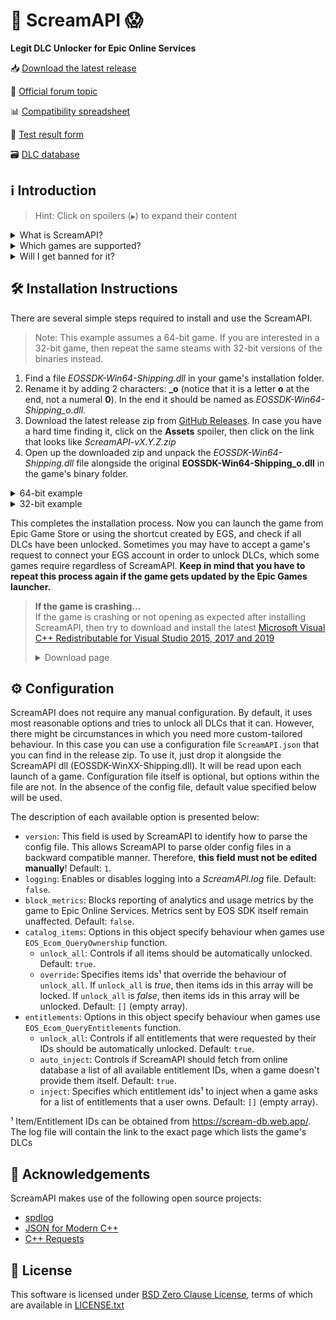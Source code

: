 # 🐨 ScreamAPI 😱

**Legit DLC Unlocker for Epic Online Services**

📥 [Download the latest release](https://github.com/acidicoala/ScreamAPI/releases/latest)

💬 [Official forum topic](https://cs.rin.ru/forum/viewtopic.php?p=2161197#p2161197)

📊 [Compatibility spreadsheet](https://docs.google.com/spreadsheets/d/1yCm2KWSFlV283SI35QpI86v68bFnK7MwxicKBEihIJM)

📃 [Test result form](https://docs.google.com/forms/d/e/1FAIpQLSeEGotx8ThaHQK8ywW_UPwTJysUZWnCPIDNBJjNpvXAYLPBEg/viewform)

🗃 [DLC database](https://scream-db.web.app/)

## ℹ Introduction

> Hint: Click on spoilers (`▶`) to expand their content

<details>
<summary>What is ScreamAPI?</summary>

ScreamAPI is a DLC unlocker for the games that are legitimately owned in your Epic Games account. It attempts to fool games that uses Epic Online Services Software Development Kit (EOSSDK) into thinking that you own the desired DLCs. However, ScreamAPI does not modify the rest of the EOSSDK, hence features like multiplayer, achievements, etc. remain fully functional.

</details>

<details>
<summary>Which games are supported?</summary>

Only the games that use Epic Online Services Software Development Kit (EOS SDK) for the DLC ownership verification are supported. So if a game's installation directory does not contain any _EOSSDK-WinXX-Shipping.dll_ files, then it's definitely not supported. Even if the game uses EOS SDK DLL, it's not guaranteed to be supported because each game might implement its own additional verification checks. Therefore, you have to first research the game's topic, to see if it supports unlocking.

I have created a [Google Sheets document] which contains the information about which games are compatible with ScreamAPI. If a game is compatible then it means that it is possible to unlock all or some DLCs with ScreamAPI. The spreadsheet contains 2 main sheets: the _Official Sheet_ and the Community Sheet. The Official Sheet is hand-filled by me based on my test results and test results of other users of this forum. The _Community Sheet_ is auto-filled by a [Google Forms document], which is accessible to everybody, so feel free to submit your feedback via the form. You can submit forms anonymously and as many times as you want.

Additionally, there are several points to bear in mind when it comes to ScreamAPI and Epic Games Store:

* ScreamAPI most definitely will not work with games that use 3rd party DRM, such as games from Ubisoft, Rockstar, etc. Furthermore, ScreamAPI is also unlikely to unlock anything in Free-To-Play games since they typically store all player data on the corresponding game server and hence all the checks are server-side.
* ScreamAPI will not work with games that employ additional ownership protection or if the game is using alternative DLC verification mechanism (like Borderlands 3). However, it can unlock DLCs in Denuvo-protected games if there are no other integrity checks (like Death Stranding)
* ScreamAPI is unlikely to work with games that use Anti-Cheat, since they typically detect any DLL/EXE that has been tampered with. Sometimes it is possible to disable an anti-cheat, but that typically entails the loss of online capabilities. Search in the respective game topic for more information about how to disable anti-cheat.
* Some games include the DLC files in their base game, regardless of whether you own the DLC or not (like World War Z). This is the ideal scenario for ScreamAPI. However, some games download additional files only after a user has bought the corresponding DLC (like Civilization VI). In this case, not only you will need to install ScreamAPI, but you also have to get the additional DLC files elsewhere and put them into the game folder.
* Some games don't use any DRM at all, in which case ScreamAPI is useless. All you need to do is to get the DLC files elsewhere and put them into the game folder.

[Google Sheets document]: https://docs.google.com/spreadsheets/d/1yCm2KWSFlV283SI35QpI86v68bFnK7MwxicKBEihIJM

[Google Forms document]: https://docs.google.com/forms/d/e/1FAIpQLSeEGotx8ThaHQK8ywW_UPwTJysUZWnCPIDNBJjNpvXAYLPBEg/viewform

</details>

<details>
<summary>Will I get banned for it?</summary>

Epic Games or a game publisher will obviously have the right to do so, as modifying game components is a violation of Epic Games store [EULA](https://www.epicgames.com/store/en-US/eula). However, if you keep this to yourself, don't publicize your usage of it and don't try messing with games that have Anti-Cheats like BattleEye, Easy Anti-Cheat, etc. you should be fine. Either way, as mentioned in the [license](https://github.com/acidicoala/ScreamAPI/blob/master/LICENSE.txt) agreement of this project, I take no responsibility for the damages you might sustain. All I can say is that I have tried and used it in several games and have not been banned or punished in any shape or form.

</details>

## 🛠 Installation Instructions

There are several simple steps required to install and use the ScreamAPI.

> Note: This example assumes a 64-bit game. If you are interested in a 32-bit game, then repeat the same steams with 32-bit versions of the binaries instead.

1. Find a file _EOSSDK-Win64-Shipping.dll_ in your game's installation folder.
1. Rename it by adding 2 characters: **_o** (notice that it is a letter **o** at the end, not a numeral **0**). In the end it should be named as _EOSSDK-Win64-Shipping_o.dll_.
1. Download the latest release zip from [GitHub Releases](https://github.com/acidicoala/ScreamAPI/releases/latest). In case you have a hard time finding it, click on the **Assets** spoiler, then click on the link that looks like _ScreamAPI-vX.Y.Z.zip_
1. Open up the downloaded zip and unpack the _EOSSDK-Win64-Shipping.dll_ file alongside the original **EOSSDK-Win64-Shipping_o.dll** in the game's binary folder.

<details><summary>64-bit example</summary>

![64-bit example](https://i.ibb.co/60w1wtt/install.webp)
</details>
<details><summary>32-bit example</summary>

![32-bit example](https://i.ibb.co/1rdvN3B/install.webp)
</details>

This completes the installation process. Now you can launch the game from Epic Game Store or using the shortcut created by EGS, and check if all DLCs have been unlocked. Sometimes you may have to accept a game's request to connect your EGS account in order to unlock DLCs, which some games require regardless of ScreamAPI.
**Keep in mind that you have to repeat this process again if the game gets updated by the Epic Games launcher.**

> **If the game is crashing...**<br>
If the game is crashing or not opening as expected after installing ScreamAPI, then try to download and install the latest [Microsoft Visual C++ Redistributable for Visual Studio 2015, 2017 and 2019](https://support.microsoft.com/en-gb/help/2977003/the-latest-supported-visual-c-downloads)
> <details><summary>Download page</summary>
>
> ![Download page](https://i.ibb.co/7NqHycx/redist.webp)
> </details>

## ⚙ Configuration

ScreamAPI does not require any manual configuration. By default, it uses most reasonable options and tries to unlock all DLCs that it can. However, there might be circumstances in which you need more custom-tailored behaviour. In this case you can use a configuration file `ScreamAPI.json` that you can find in the release zip. To use it, just drop it alongside the ScreamAPI dll (EOSSDK-WinXX-Shipping.dll). It will be read upon each launch of a game. Configuration file itself is optional, but options within the file are not. In the absence of the config file, default value specified below will be used.

The description of each available option is presented below:

- `version`: This field is used by ScreamAPI to identify how to parse the config file. This allows ScreamAPI to parse older config files in a backward compatible manner. Therefore, **this field must not be edited manually**! Default: `1`.
- `logging`: Enables or disables logging into a _ScreamAPI.log_ file. Default: `false`.
- `block_metrics`: Blocks reporting of analytics and usage metrics by the game to Epic Online Services. Metrics sent by EOS SDK itself remain unaffected. Default: `false`.
- `catalog_items`: Options in this object specify behaviour when games use `EOS_Ecom_QueryOwnership` function.
  - `unlock_all`: Controls if all items should be automatically unlocked. Default: `true`.
  - `override`: Specifies items ids¹ that override the behaviour of `unlock_all`. If `unlock_all` is _true_, then items ids in this array will be locked. If `unlock_all` is _false_, then items ids in this array will be unlocked. Default: `[]` (empty array).
- `entitlements`: Options in this object specify behaviour when games use `EOS_Ecom_QueryEntitlements` function.
  - `unlock_all`: Controls if all entitlements that were requested by their IDs should be automatically unlocked. Default: `true`.
  - `auto_inject`: Controls if ScreamAPI should fetch from online database a list of all available entitlement IDs, when a game doesn't provide them itself. Default: `true`.
  - `inject`: Specifies which entitlement ids¹ to inject when a game asks for a list of entitlements that a user owns. Default: `[]` (empty array).

¹ Item/Entitlement IDs can be obtained from https://scream-db.web.app/. The log file will contain the link to the exact page which lists the game's DLCs

## 👋 Acknowledgements

ScreamAPI makes use of the following open source projects:

- [spdlog](https://github.com/gabime/spdlog)
- [JSON for Modern C++](https://github.com/nlohmann/json)
- [C++ Requests](https://github.com/libcpr/cpr)

## 📄 License

This software is licensed under [BSD Zero Clause  License], terms of which are available in [LICENSE.txt]

[BSD Zero Clause  License]: https://choosealicense.com/licenses/0bsd/
[LICENSE.txt]: LICENSE.txt